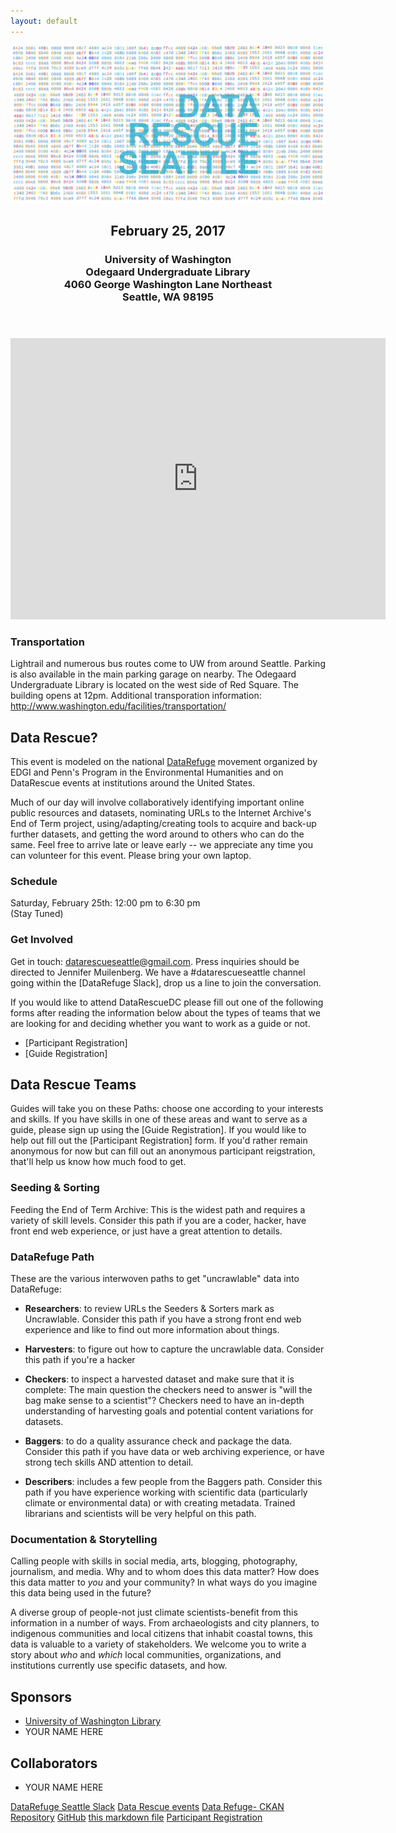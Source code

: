 ```yaml
---
layout: default
---
```


<header>
  <a href="https://www.datarefuge.org/" title="DR-SEA Logo"><img src="https://raw.githubusercontent.com/DataRescue-SEA/DataRescue-SEA/master/images/datarescue-sea.jpg"></a>
  <h2>February 25, 2017</h2>
  <h3>University of Washington<br>
    Odegaard Undergraduate Library<br>
    4060 George Washington Lane Northeast<br>
    Seattle, WA 98195<br>
  </h3>
</header>

<div id="map">
<iframe src="https://www.google.com/maps/embed?pb=!1m18!1m12!1m3!1d2687.4391012299884!2d-122.3125400489046!3d47.656465592423274!2m3!1f0!2f0!3f0!3m2!1i1024!2i768!4f13.1!3m3!1m2!1s0x549014f329bffff7%3A0x6efe7422cf2f2f93!2sOdegaard+Undergraduate+Library+(OUG)!5e0!3m2!1sen!2sus!4v1487201985277" width="600" height="450" frameborder="0" style="border:0" allowfullscreen></iframe>
</div>

### Transportation
Lightrail and numerous bus routes come to UW from around Seattle. Parking is also available in the main parking garage on nearby. The Odegaard Undergraduate Library is located on the west side of Red Square. The building opens at 12pm. Additional transporation information: http://www.washington.edu/facilities/transportation/ 

## Data Rescue?
This event is modeled on the national [DataRefuge](http://www.ppehlab.org/) movement organized by EDGI and Penn's Program in the Environmental Humanities and on DataRescue events at institutions around the United States.

Much of our day will involve collaboratively identifying important online public resources and datasets, nominating URLs to the Internet Archive's End of Term project, using/adapting/creating tools to acquire and back-up further datasets, and getting the word around to others who can do the same. Feel free to arrive late or leave early -- we appreciate any time you can volunteer for this event. Please bring your own laptop.

### Schedule
Saturday, February 25th: 12:00 pm to 6:30 pm          
(Stay Tuned) 

### Get Involved

Get in touch: [datarescueseattle@gmail.com](mailto:datarescueseattle@gmail.com). Press
inquiries should be directed to Jennifer Muilenberg. We have a #datarescueseattle channel
going within the [DataRefuge Slack], drop us a line to join the conversation. 

If you would like to attend DataRescueDC please fill out one of the following forms
after reading the information below about the types of teams that we are looking
for and deciding whether you want to work as a guide or not.

* [Participant Registration]
* [Guide Registration]

## Data Rescue Teams

Guides will take you on these Paths: choose one according to your interests and
skills. If you have skills in one of these areas and want to serve as a guide,
please sign up using the [Guide Registration]. If you would like to help out
fill out the [Participant Registration] form. If you'd rather remain anonymous
for now but can fill out an anonymous participant reigstration, that'll help us know how much food to get.

### Seeding & Sorting

Feeding the End of Term Archive: This is the widest path and requires a variety of skill levels. Consider this path if you are a coder, hacker, have front end web experience, or just have a great attention to details.

### DataRefuge Path

These are the various interwoven paths to get "uncrawlable" data into
DataRefuge:

- **Researchers**: to review URLs the Seeders & Sorters mark as Uncrawlable.
Consider this path if you have a strong front end web experience and like to
find out more information about things.

- **Harvesters**: to figure out how to capture the uncrawlable data. Consider
this path if you're a hacker

- **Checkers**: to inspect a harvested dataset and make sure that it is
complete: The main question the checkers need to answer is "will the bag make
sense to a scientist"? Checkers need to have an in-depth understanding of
harvesting goals and potential content variations for datasets.

- **Baggers**: to do a quality assurance check and package the data. Consider
this path if you have data or web archiving experience, or have strong tech
skills AND attention to detail.

- **Describers**: includes a few people from the Baggers path. Consider this
path if you have experience working with scientific data (particularly climate
or environmental data) or with creating metadata. Trained librarians and
scientists will be very helpful on this path.

### Documentation & Storytelling

Calling people with skills in social media, arts, blogging, photography, journalism, and media. Why and to whom does this data matter? How does this data matter to *you* and your community? In what ways do you imagine this data being used in the future? 

A diverse group of people-not just climate scientists-benefit from this information in a number of ways. From archaeologists and city planners, to indigenous communities and local citizens that inhabit coastal towns, this data is valuable to a variety of stakeholders. We welcome you to write a story about *who* and *which* local communities, organizations, and institutions currently use specific datasets, and how.

## Sponsors
* [University of Washington Library](http://www.lib.washington.edu/)
* YOUR NAME HERE

## Collaborators

* YOUR NAME HERE 

[DataRefuge Seattle Slack](https://datarefuge.slack.com/messages/datarescueseattle/) 
[Data Rescue events](http://www.ppehlab.org/what-is-a-datarescue-event)
[Data Refuge- CKAN Repository](https://www.datarefuge.org/)
[GitHub](https://github.com/DataRescue-SEA)
[this markdown file](https://github.com/DataRescue-SEA/DataRescue-SEA/edit/master/index.md)
[Participant Registration](https://www.eventbrite.com/e/seattle-data-rescue-event-tickets-32105338933)

